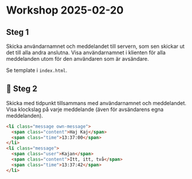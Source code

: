 # Workshop 2025-02-20

## Steg 1

Skicka användarnamnet och meddelandet till servern, som sen skickar ut det till
alla andra anslutna. Visa användarnamnet i klienten för alla meddelanden utom
för den användaren som är avsändare.

Se template i `index.html`.

## 🌟 Steg 2

Skicka med tidpunkt tillsammans med användarnamnet och meddelandet. Visa
klockslag på varje meddelande (även för avsändarens egna meddelanden).

```html
<li class="message own-message">
  <span class="content">Haj Kaj</span>
  <span class="time">13:37:00</span>
</li>
<li class="message">
  <span class="user">Kajan</span>
  <span class="content">Itt, itt, två</span>
  <span class="time">13:37:42</span>
</li>
```
